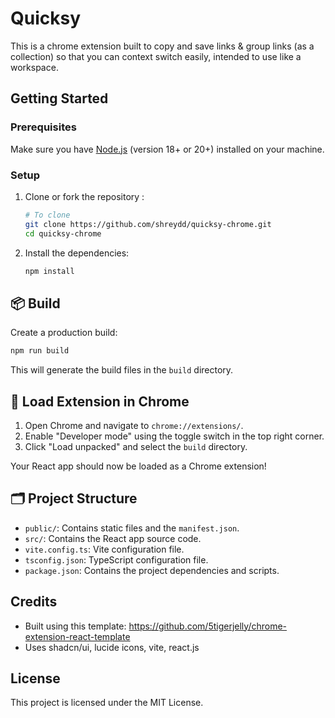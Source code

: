 # Quicksy

This is a chrome extension built to copy and save links & group links (as a collection) so that you can context switch easily, intended to use like a workspace.

## Getting Started

### Prerequisites

Make sure you have [Node.js](https://nodejs.org/) (version 18+ or 20+) installed on your machine.

### Setup

1. Clone or fork the repository :

    ```sh
    # To clone
    git clone https://github.com/shreydd/quicksy-chrome.git
    cd quicksy-chrome
    ```

2. Install the dependencies:

    ```sh
    npm install
    ```

## 📦 Build

Create a production build:

```sh
npm run build
```

This will generate the build files in the `build` directory.

## 📂 Load Extension in Chrome

1. Open Chrome and navigate to `chrome://extensions/`.
2. Enable "Developer mode" using the toggle switch in the top right corner.
3. Click "Load unpacked" and select the `build` directory.

Your React app should now be loaded as a Chrome extension!

## 🗂️ Project Structure

- `public/`: Contains static files and the `manifest.json`.
- `src/`: Contains the React app source code.
- `vite.config.ts`: Vite configuration file.
- `tsconfig.json`: TypeScript configuration file.
- `package.json`: Contains the project dependencies and scripts.

## Credits

- Built using this template: https://github.com/5tigerjelly/chrome-extension-react-template
- Uses shadcn/ui, lucide icons, vite, react.js

## License

This project is licensed under the MIT License.
